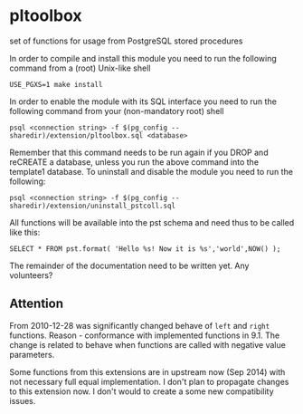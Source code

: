 pltoolbox
=========
set of functions for usage from PostgreSQL stored procedures

In order to compile and install this module you need to run the following
command from a (root) Unix-like shell

    USE_PGXS=1 make install

In order to enable the module with its SQL interface you need to run the
following command from your (non-mandatory root) shell

    psql <connection string> -f $(pg_config --sharedir)/extension/pltoolbox.sql <database>

Remember that this command needs to be run again if you DROP and reCREATE a
database, unless you run the above command into the template1 database.
To uninstall and disable the module you need to run the following:

    psql <connection string> -f $(pg_config --sharedir)/extension/uninstall_pstcoll.sql

All functions will be available into the pst schema and need thus to be called
like this:

    SELECT * FROM pst.format( 'Hello %s! Now it is %s','world',NOW() );

The remainder of the documentation need to be written yet.
Any volunteers?

Attention
---------
From 2010-12-28 was significantly changed behave of `left` and `right` functions.
Reason - conformance with implemented functions in 9.1. The change is related
to behave when functions are called with negative value parameters.

Some functions from this extensions are in upstream now (Sep 2014) with not necessary
full equal implementation. I don't plan to propagate changes to this extension now. I don't
would to create a some new compatibility issues.
